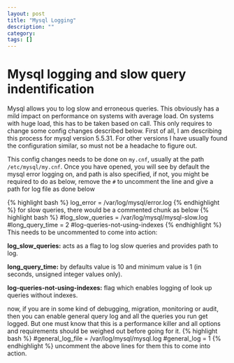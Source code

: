 ```yaml
---
layout: post
title: "Mysql Logging"
description: ""
category: 
tags: []
---
```


Mysql logging and slow query indentification
===================================================

Mysql allows you to log slow and erroneous queries. This obviously has a mild impact on performance on systems with average load. On systems with huge load, this has to be taken based on call. This only requires to change some config changes described below.
First of all, I am describing this process for mysql version 5.5.31. For other versions I have usually found the configuration similar, so must not be a headache to figure out.

This config changes needs to be done on `my.cnf`, usually at the path `/etc/mysql/my.cnf`.
Once you have opened, you will see by default the mysql error logging on, and path is also specified, if not, you might be required to do as below, remove the `#` to uncomment the line and give a path for log file as done below

{% highlight bash %}
	log_error = /var/log/mysql/error.log
{% endhighlight %}
for slow queries, there would be a commented chunk as below
{% highlight bash %}
#log_slow_queries       = /var/log/mysql/mysql-slow.log
#long_query_time = 2
#log-queries-not-using-indexes
{% endhighlight %}
This needs to be uncommented to come into action:

**log_slow_queries:** acts as a flag to log slow queries and provides path to log.

**long_query_time:** by defaults value is 10 and minimum value is 1 (in seconds, unsigned integer values only).

**log-queries-not-using-indexes:** flag which enables logging of look up queries without indexes.

now, if you are in some kind of debugging, migration, monitoring or audit, then you can enable general query log and all the queries you run get logged. But one must know that this is a performance killer and all options and requirements should be weighed out before going for it.
{% highlight bash %}
#general_log_file        = /var/log/mysql/mysql.log
#general_log             = 1
{% endhighlight %}
uncomment the above lines for them this to come into action.
